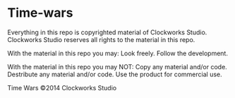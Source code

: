 Time-wars
=========
Everything in this repo is copyrighted material of Clockworks Studio. Clockworks Studio reserves all rights to the material in this repo.

With the material in this repo you may:
Look freely.
Follow the development.

With the material in this repo you may NOT:
Copy any material and/or code.
Destribute any material and/or code.
Use the product for commercial use.

Time Wars ©2014 Clockworks Studio

